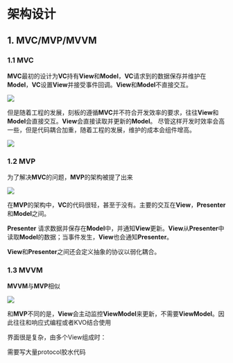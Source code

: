 # 架构设计

## 1. MVC/MVP/MVVM

### 1.1 MVC

**MVC**最初的设计为**VC**持有**View**和**Model**，**VC**请求到的数据保存并维护在**Model**，**VC**设置**View**并接受事件回调。**View**和**Model**不直接交互。

![](https://gitee.com/existorlive/exist-or-live-pic/raw/master/MVC1.png)

但是随着工程的发展，刻板的遵循**MVC**并不符合开发效率的要求，往往**View**和**Model**会直接交互。**View**会直接读取并更新的**Model**。 尽管这样开发时效率会高一些，但是代码耦合加重，随着工程的发展，维护的成本会组件增高。

![](https://gitee.com/existorlive/exist-or-live-pic/raw/master/MVC2.png)

### 1.2 MVP

为了解决**MVC**的问题，**MVP**的架构被提了出来

![](https://gitee.com/existorlive/exist-or-live-pic/raw/master/MVP.png)

在**MVP**的架构中，**VC**的代码很轻，甚至于没有。主要的交互在**View**，**Presenter**和**Model**之间。

**Presenter** 请求数据并保存在**Model**中，并通知**View**更新。**View**从**Presenter**中读取**Model**的数据；当事件发生，**View**也会通知**Presenter**。

**View**和**Presenter**之间还会定义抽象的协议以弱化耦合。

### 1.3 MVVM

**MVVM**与**MVP**相似

![](https://gitee.com/existorlive/exist-or-live-pic/raw/master/MVVM.png)

和**MVP**不同的是，**View**会主动监控**ViewModel**来更新，不需要**ViewModel**。因此往往和响应式编程或者KVO结合使用

界面很是复杂，由多个View组成时：

需要写大量protocol胶水代码